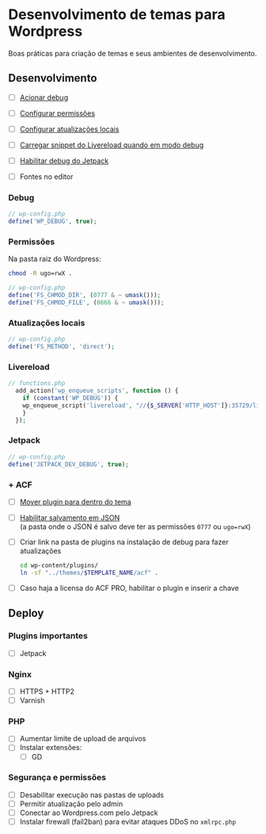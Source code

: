 # Desenvolvimento de temas para Wordpress

Boas práticas para criação de temas e seus ambientes de desenvolvimento.



## Desenvolvimento

* [ ] [Acionar debug](#debug)
* [ ] [Configurar permissões](#permissões)
* [ ] [Configurar atualizações locais](#atualizações-locais)
* [ ] [Carregar snippet do Livereload quando em modo debug](#livereload)
* [ ] [Habilitar debug do Jetpack](#jetpack)
* [ ] Fontes no editor


### Debug

```php
// wp-config.php
define('WP_DEBUG', true);
```


### Permissões

Na pasta raiz do Wordpress:

```sh
chmod -R ugo=rwX .
```

```php
// wp-config.php
define('FS_CHMOD_DIR', (0777 & ~ umask()));
define('FS_CHMOD_FILE', (0666 & ~ umask()));
```


### Atualizações locais

```php
// wp-config.php
define('FS_METHOD', 'direct');
```


### Livereload

```php
// functions.php
  add_action('wp_enqueue_scripts', function () {
    if (constant('WP_DEBUG')) {
    wp_enqueue_script('livereload', "//{$_SERVER['HTTP_HOST']}:35729/livereload.js?snipver=1", [], null, true);
    }
  });
```


### Jetpack

```php
// wp-config.php
define('JETPACK_DEV_DEBUG', true);
```



### + ACF

* [ ] [Mover plugin para dentro do tema](https://www.advancedcustomfields.com/resources/including-acf-in-a-plugin-theme/)

* [ ] [Habilitar salvamento em JSON](https://www.advancedcustomfields.com/resources/local-json/)  
  (a pasta onde o JSON é salvo deve ter as permissões `0777` ou `ugo=rwX`)

* [ ] Criar link na pasta de plugins na instalação de debug para fazer atualizações

  ```sh
  cd wp-content/plugins/
  ln -sf "../themes/$TEMPLATE_NAME/acf" .
  ```

* [ ] Caso haja a licensa do ACF PRO, habilitar o plugin e inserir a chave


## Deploy

### Plugins importantes

* [ ] Jetpack

### Nginx

* [ ] HTTPS + HTTP2
* [ ] Varnish

### PHP

* [ ] Aumentar limite de upload de arquivos
* [ ] Instalar extensões:
  * [ ] GD

### Segurança e permissões

* [ ] Desabilitar execução nas pastas de uploads
* [ ] Permitir atualização pelo admin
* [ ] Conectar ao Wordpress.com pelo Jetpack
* [ ] Instalar firewall (fail2ban) para evitar ataques DDoS no `xmlrpc.php`

